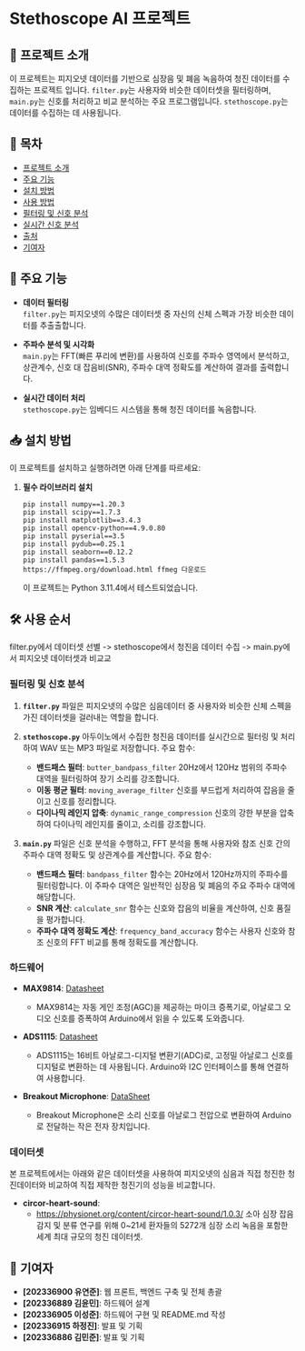 # Stethoscope AI 프로젝트

## 📕 프로젝트 소개

이 프로젝트는 피지오넷 데이터를 기반으로 심장음 및 폐음 녹음하여 청진 데이터를 수집하는 프로젝트 입니다. `filter.py`는 사용자와 비슷한 데이터셋을 필터링하며, `main.py`는 신호를 처리하고 비교 분석하는 주요 프로그램입니다. `stethoscope.py`는 데이터를 수집하는 데 사용됩니다.

## 📑 목차

- [프로젝트 소개](#프로젝트-소개)
- [주요 기능](#주요-기능)
- [설치 방법](#설치-방법)
- [사용 방법](#사용-방법)
- [필터링 및 신호 분석](#필터링-및-신호-분석)
- [실시간 신호 분석](#실시간-신호-분석)
- [출처](#출처)
- [기여자](#기여자)

## 📌 주요 기능

- **데이터 필터링**  
  `filter.py`는 피지오넷의 수많은 데이터셋 중 자신의 신체 스펙과 가장 비슷한 데이터를 추출출합니다.

- **주파수 분석 및 시각화**  
  `main.py`는 FFT(빠른 푸리에 변환)를 사용하여 신호를 주파수 영역에서 분석하고, 상관계수, 신호 대 잡음비(SNR), 주파수 대역 정확도를 계산하여 결과를 출력합니다.

- **실시간 데이터 처리**  
  `stethoscope.py`는 임베디드 시스템을 통해 청진 데이터를 녹음합니다.

## 📥 설치 방법

이 프로젝트를 설치하고 실행하려면 아래 단계를 따르세요:

1. **필수 라이브러리 설치**

    ```shell
    pip install numpy==1.20.3
    pip install scipy==1.7.3
    pip install matplotlib==3.4.3
    pip install opencv-python==4.9.0.80
    pip install pyserial==3.5
    pip install pydub==0.25.1
    pip install seaborn==0.12.2
    pip install pandas==1.5.3
    https://ffmpeg.org/download.html ffmeg 다운로드
    ```
    이 프로젝트는 Python 3.11.4에서 테스트되었습니다.

## 🛠 사용 순서
filter.py에서 데이터셋 선별 -> stethoscope에서 청진음 데이터 수집 -> main.py에서 피지오넷 데이터셋과 비교교

### 필터링 및 신호 분석

1. **`filter.py`** 파일은 피지오넷의 수많은 심음데이터 중 사용자와 비슷한 신체 스펙을 가진 데이터셋을 걸러내는 역할을 합니다.

2. **`stethoscope.py`** 아두이노에서 수집한 청진음 데이터를 실시간으로 필터링 및 처리하여 WAV 또는 MP3 파일로 저장합니다.
    주요 함수:
    - **밴드패스 필터**: `butter_bandpass_filter` 20Hz에서 120Hz 범위의 주파수 대역을 필터링하여 장기 소리를 강조합니다.
    - **이동 평균 필터**: `moving_average_filter` 신호를 부드럽게 처리하여 잡음을 줄이고 신호를 정리합니다.
    - **다이나믹 레인지 압축**: `dynamic_range_compression` 신호의 강한 부분을 압축하여 다이나믹 레인지를 줄이고, 소리를 강조합니다.

3. **`main.py`** 파일은 신호 분석을 수행하고, FFT 분석을 통해 사용자와 참조 신호 간의 주파수 대역 정확도 및 상관계수를 계산합니다.
    주요 함수:
    - **밴드패스 필터**: `bandpass_filter` 함수는 20Hz에서 120Hz까지의 주파수를 필터링합니다. 이 주파수 대역은 일반적인 심장음 및 폐음의 주요 주파수 대역에 해당합니다.
    - **SNR 계산**: `calculate_snr` 함수는 신호와 잡음의 비율을 계산하여, 신호 품질을 평가합니다.
    - **주파수 대역 정확도 계산**: `frequency_band_accuracy` 함수는 사용자 신호와 참조 신호의 FFT 비교를 통해 정확도를 계산합니다.

### **하드웨어**

- **MAX9814**: [Datasheet](https://www.analog.com/media/en/technical-documentation/data-sheets/MAX9814.pdf)
  - MAX9814는 자동 게인 조정(AGC)을 제공하는 마이크 증폭기로, 아날로그 오디오 신호를 증폭하여 Arduino에서 읽을 수 있도록 도와줍니다.
  
- **ADS1115**: [Datasheet](https://www.ti.com/lit/ds/symlink/ads1115.pdf?ts=1734622495127&ref_url=https%253A%252F%252Fwww.ti.com%252Fproduct%252Fko-kr%252FADS1115)
  - ADS1115는 16비트 아날로그-디지털 변환기(ADC)로, 고정밀 아날로그 신호를 디지털로 변환하는 데 사용됩니다. Arduino와 I2C 인터페이스를 통해 연결하여 사용합니다.

- **Breakout Microphone**: [DataSheet](https://cdn.sparkfun.com/datasheets/Sensors/Sound/CEM-C9745JAD462P2.54R.pdf)
  - Breakout Microphone은 소리 신호를 아날로그 전압으로 변환하여 Arduino로 전달하는 작은 전자 장치입니다.

### **데이터셋**
본 프로젝트에서는 아래와 같은 데이터셋을 사용하여 피지오넷의 심음과 직접 청진한 청진데이터와 비교하여 직접 제작한 청진기의 성능을 비교합니다.
  
- **circor-heart-sound**: 
  - https://physionet.org/content/circor-heart-sound/1.0.3/ 소아 심장 잡음 감지 및 분류 연구를 위해 0~21세 환자들의 5272개 심장 소리 녹음을 포함한 세계 최대 규모의 청진 데이터셋.

## 👥 기여자

- **[202336900 유연준]**: 웹 프론트, 백엔드 구축 및 전체 총괄
- **[202336889 김윤민]**: 하드웨어 설계
- **[202336905 이성준]**: 하드웨어 구현 및 README.md 작성
- **[202336915 하정진]**: 발표 및 기획
- **[202336886 김민준]**: 발표 및 기획
